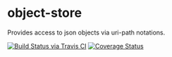 # object-store

Provides access to json objects via uri-path notations.

[![Build Status via Travis CI](https://travis-ci.org/xhronos/object-store.svg?branch=master)](https://travis-ci.org/xhronos/object-store)
[![Coverage Status](https://coveralls.io/repos/github/xhronos/object-store/badge.svg?branch=master)](https://coveralls.io/github/xhronos/object-store?branch=master)
